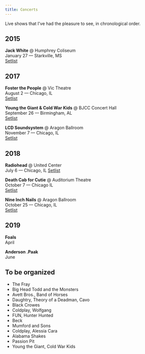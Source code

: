 ```yaml
---
title: Concerts
---
```


Live shows that I've had the pleasure to see, in chronological order. 

## 2015

**Jack White** @ Humphrey Coliseum  
January 27 — Starkville, MS  
[Setlist](https://www.setlist.fm/setlist/jack-white/2015/humphrey-coliseum-mississippi-state-university-starkville-ms-6bcaee7a.html)

## 2017

**Foster the People** @ Vic Theatre  
August 2 — Chicago, IL  
[Setlist](https://www.setlist.fm/setlist/foster-the-people/2017/vic-theatre-chicago-il-4be5cb5a.html)

**Young the Giant & Cold War Kids** @ BJCC Concert Hall  
September 26 — Birmingham, AL  
[Setlist](https://www.setlist.fm/setlist/young-the-giant/2017/bjcc-concert-hall-birmingham-al-4be25b3e.html)

**LCD Soundsystem** @ Aragon Ballroom  
November 7 — Chicago, IL  
[Setlist](https://www.setlist.fm/setlist/lcd-soundsystem/2017/aragon-ballroom-chicago-il-4be343e6.html)

## 2018

**Radiohead** @ United Center  
July 6 — Chicago, IL
[Setlist](https://www.setlist.fm/setlist/radiohead/2018/united-center-chicago-il-7bea6a40.html)

**Death Cab for Cutie** @ Auditorium Theatre  
October  7 — Chicago IL  
[Setlist](https://www.setlist.fm/setlist/death-cab-for-cutie/2018/auditorium-theatre-chicago-il-be95d52.html)

**Nine Inch Nails** @ Aragon Ballroom  
October 25 — Chicago, IL  
[Setlist](https://www.setlist.fm/setlist/nine-inch-nails/2018/aragon-ballroom-chicago-il-2b96c092.html)

## 2019

**Foals**  
April

**Anderson .Paak**  
June


## To be organized

- The Fray
- Big Head Todd and the Monsters
- Avett Bros., Band of Horses
- Daughtry, Theory of a Deadman, Cavo
- Black Crowes
- Coldplay, Wolfgang
- FUN, Hunter Hunted
- Beck
- Mumford and Sons
- Coldplay, Alessia Cara
- Alabama Shakes
- Passion Pit
- Young the Giant, Cold War Kids